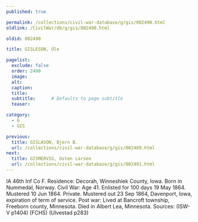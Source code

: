 ```yaml
---
published: true

permalink: /collections/civil-war-database/g/gis/002490.html
oldlink: /CivilWar/db/g/gis/002490.html

oldid: 002490

title: GISLESON, Ole

pagelist:
  exclude: false
  order: 2490
  image: 
  alt:
  caption:
  title:
  subtitle:      # Defaults to page subtitle
  teaser:

category: 
  - G 
  - GIS

previous:
  title: GISLASON, Bjorn B.
  url: /collections/civil-war-database/g/gis/002489.html  
next:
  title: GISMERVIG, Osten Larsen
  url: /collections/civil-war-database/g/gis/002491.html   
---
```

IA 46th Inf Co F. Residence: Decorah, Winneshiek County, Iowa. Born in Nummedal, Norway. Civil War: Age 41. Enlisted for 100 days 19 May 1864. Mustered 10 Jun 1864. Private. Mustered out 23 Sep 1864, Davenport, Iowa, expiration of term of service. Post war: Lived at Bancroft township, Freeborn county, Minnesota. Died in Albert Lea, Minnesota. Sources: (ISW-V p1404) (FCHS) (Ulvestad p283)
